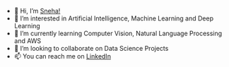 - 👋 Hi, I’m [Sneha!](https://github.com/Sneha421)
- 👀 I’m interested in Artificial Intelligence, Machine Learning and Deep Learning
- 🌱 I’m currently learning Computer Vision, Natural Language Processing and AWS
- 💞️ I’m looking to collaborate on Data Science Projects
- 📫 You can reach me on [LinkedIn](https://www.linkedin.com/in/sneha-b-074/)



<!---
Sneha421/Sneha421 is a ✨ special ✨ repository because its `README.md` (this file) appears on your GitHub profile.
You can click the Preview link to take a look at your changes.
--->
